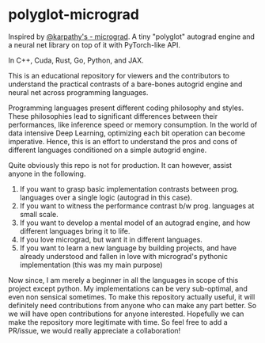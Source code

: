 # polyglot-micrograd
Inspired by [@karpathy's - micrograd](https://github.com/karpathy/micrograd).
A tiny "polyglot" autograd engine and a neural net library on top of it with PyTorch-like API. 

In C++, Cuda, Rust, Go, Python, and JAX.

This is an educational repository for viewers and the contributors to understand the practical contrasts of a bare-bones autogrid engine and neural net across programming languages.

Programming languages present different coding philosophy and styles. These philosophies lead to significant differences between their performances, like inference speed or memory consumption. 
In the world of data intensive Deep Learning, optimizing each bit operation can become imperative. 
Hence, this is an effort to understand the pros and cons of different languages conditioned on a simple autogrid engine.

Quite obviously this repo is not for production. It can however, assist anyone in the following.
1. If you want to grasp basic implementation contrasts between prog. languages over a single logic (autograd in this case).
2. If you want to witness the performance contrast b/w prog. languages at small scale.
3. If you want to develop a mental model of an autograd engine, and how different languages bring it to life.
4. If you love micrograd, but want it in different languages.
5. If you want to learn a new language by building projects, and have already understood and fallen in love with micrograd's pythonic implementation (this was my main purpose)

Now since, I am merely a beginner in all the languages in scope of this project except python. My implementations can be very sub-optimal, and even non sensical sometimes.
To make this repository actually useful, it will definitely need contributions from anyone who can make any part better.
So we will have open contributions for anyone interested. Hopefully we can make the repository more legitimate with time.
So feel free to add a PR/issue, we would really appreciate a collaboration! 
